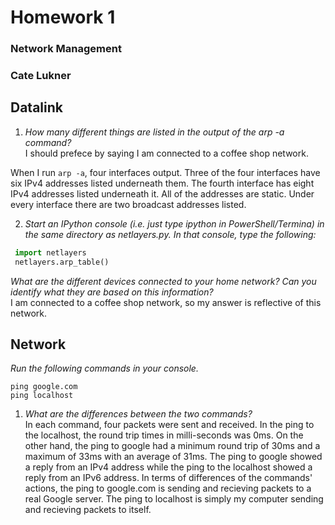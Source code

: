 # Homework 1
### Network Management
### Cate Lukner

## Datalink

1. *How many different things are listed in the output of the arp -a command?*  
I should prefece by saying I am connected to a coffee shop network.  

When I run `arp -a`, four interfaces output. Three of the four interfaces have six IPv4 addresses listed underneath them. The fourth interface has eight IPv4 addresses listed underneath it. All of the addresses are static. Under every interface there are two broadcast addresses listed. 

2. *Start an IPython console (i.e. just type ipython in PowerShell/Termina) in the same directory as netlayers.py. In that console, type the following:*
```python
 import netlayers
 netlayers.arp_table()
```
*What are the different devices connected to your home network? Can you identify what they are based on this information?*  
I am connected to a coffee shop network, so my answer is reflective of this network. 

## Network
*Run the following commands in your console.*
```
ping google.com
ping localhost
```
1. *What are the differences between the two commands?*  
In each command, four packets were sent and received. In the ping to the localhost, the round trip times in milli-seconds was 0ms. On the other hand, the ping to google had a minimum round trip of 30ms and a maximum of 33ms with an average of 31ms. The ping to google showed a reply from an IPv4 address while the ping to the localhost showed a reply from an IPv6 address. In terms of differences of the commands' actions, the ping to google.com is sending and recieving packets to a real Google server. The ping to localhost is simply my computer sending and recieving packets to itself. 